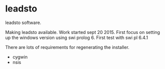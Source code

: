leadsto
=======

leadsto software.

Making leadsto available. Work started sept 20 2015.
First focus on setting up the windows version using swi prolog 6.
First test with swi pl 6.4.1

There are lots of requirements for regenerating the installer.
- cygwin
- nsis

